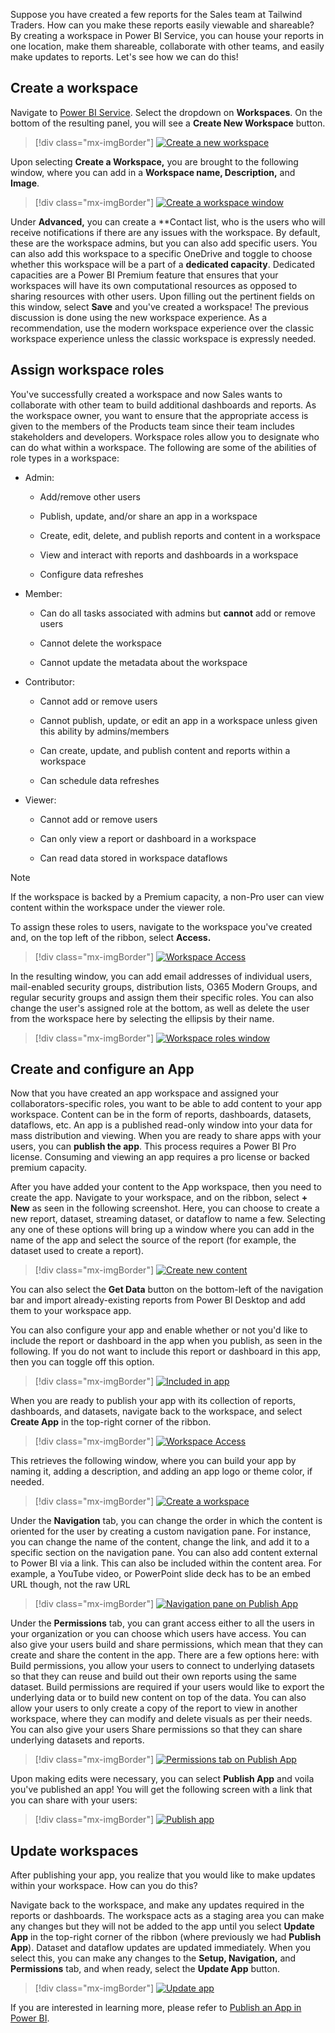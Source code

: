 Suppose you have created a few reports for the Sales team at Tailwind Traders. How can you make these reports easily viewable and shareable? By creating a workspace in Power BI Service, you can house your reports in one location, make them shareable, collaborate with other teams, and easily make updates to reports. Let's see how we can do this!

## Create a workspace 

Navigate to [Power BI Service](https://powerbi.microsoft.com/?azure-portal=true). Select the dropdown on **Workspaces**. On the bottom of the resulting panel, you will see a **Create New Workspace** button.

> [!div class="mx-imgBorder"]
> [![Create a new workspace](../media/02-create-new-app-5-ss.png)](../media/02-create-new-app-5-ss.png#lightbox)

Upon selecting **Create a Workspace,** you are brought to the following window, where you can add in a **Workspace name, Description,** and **Image**.

> [!div class="mx-imgBorder"]
> [![Create a workspace window](../media/02-create-workspace-1-ssm.png)](../media/02-create-workspace-1-ssm.png#lightbox)

Under **Advanced,** you can create a **Contact list, who is the users who will receive notifications if there are any issues with the workspace. By default, these are the workspace admins, but you can also add specific users. You can also add this workspace to a specific OneDrive and toggle to choose whether this workspace will be a part of a **dedicated capacity**. Dedicated capacities are a Power BI Premium feature that ensures that your workspaces will have its own computational resources as opposed to sharing resources with other users. Upon filling out the pertinent fields on this window, select **Save** and you've created a workspace! The previous discussion is done using the new workspace experience. As a recommendation, use the modern workspace experience over the classic workspace experience unless the classic workspace is expressly needed.

## Assign workspace roles 

You've successfully created a workspace and now Sales wants to collaborate with other team to build additional dashboards and reports. As the workspace owner, you want to ensure that the appropriate access is given to the members of the Products team since their team includes stakeholders and developers. Workspace roles allow you to designate who can do what within a workspace. The following are some of the abilities of role types in a workspace:

-   Admin:

    -   Add/remove other users

    -   Publish, update, and/or share an app in a workspace

    -   Create, edit, delete, and publish reports and content in a workspace

    -   View and interact with reports and dashboards in a workspace

    -   Configure data refreshes

-   Member:

    -   Can do all tasks associated with admins but **cannot** add or remove users

    -   Cannot delete the workspace

    -   Cannot update the metadata about the workspace

-   Contributor:

    -   Cannot add or remove users

    -   Cannot publish, update, or edit an app in a workspace unless given this ability by admins/members

    -   Can create, update, and publish content and reports within a workspace

    -   Can schedule data refreshes

-   Viewer:

    -   Cannot add or remove users

    -   Can only view a report or dashboard in a workspace

    -   Can read data stored in workspace dataflows

> [!NOTE]
> If the workspace is backed by a Premium capacity, a non-Pro user can view content within the workspace under the viewer role.

To assign these roles to users, navigate to the workspace you've created and, on the top left of the ribbon, select **Access.**

> [!div class="mx-imgBorder"]
> [![Workspace Access](../media/02-workspace-access-3-ssm.png)](../media/02-workspace-access-3-ssm.png#lightbox)

In the resulting window, you can add email addresses of individual users, mail-enabled security groups, distribution lists, O365 Modern Groups, and regular security groups and assign them their specific roles. You can also change the user's assigned role at the bottom, as well as delete the user from the workspace here by selecting the ellipsis by their name.

> [!div class="mx-imgBorder"]
> [![Workspace roles window](../media/02-workspace-app-7-ss.png)](../media/02-workspace-app-7-ss.png#lightbox)

## Create and configure an App 

Now that you have created an app workspace and assigned your collaborators-specific roles, you want to be able to add content to your app workspace. Content can be in the form of reports, dashboards, datasets, dataflows, etc. An app is a published read-only window into your data for mass distribution and viewing. When you are ready to share apps with your users, you can **publish the app**. This process requires a Power BI Pro license. Consuming and viewing an app requires a pro license or backed premium capacity.

After you have added your content to the App workspace, then you need to create the app. Navigate to your workspace, and on the ribbon, select **+ New** as seen in the following screenshot. Here, you can choose to create a new report, dataset, streaming dataset, or dataflow to name a few. Selecting any one of these options will bring up a window where you can add in the name of the app and select the source of the report (for example, the dataset used to create a report).

> [!div class="mx-imgBorder"]
> [![Create new content](../media/02-create-new-app-ss.png)](../media/02-create-new-app-ss.png#lightbox)

You can also select the **Get Data** button on the bottom-left of the navigation bar and import already-existing reports from Power BI Desktop and add them to your workspace app.

You can also configure your app and enable whether or not you'd like to include the report or dashboard in the app when you publish, as seen in the following. If you do not want to include this report or dashboard in this app, then you can toggle off this option.

> [!div class="mx-imgBorder"]
> [![Included in app](../media/02-create-workspace-window-2-ss.png)](../media/02-create-workspace-window-2-ss.png#lightbox)

When you are ready to publish your app with its collection of reports, dashboards, and datasets, navigate back to the workspace, and select **Create App** in the top-right corner of the ribbon.

> [!div class="mx-imgBorder"]
> [![Workspace Access](../media/02-update-app-10-ss.png)](../media/02-update-app-10-ss.png#lightbox)

This retrieves the following window, where you can build your app by naming it, adding a description, and adding an app logo or theme color, if needed.

> [!div class="mx-imgBorder"]
> [![Create a workspace](../media/02-workspace-access-3-ssm.png)](../media/02-workspace-access-3-ssm.png#lightbox)

Under the **Navigation** tab, you can change the order in which the content is oriented for the user by creating a custom navigation pane. For instance, you can change the name of the content, change the link, and add it to a specific section on the navigation pane. You can also add content external to Power BI via a link. This can also be included within the content area. For example, a YouTube video, or PowerPoint slide deck has to be an embed URL though, not the raw URL

> [!div class="mx-imgBorder"]
> [![Navigation pane on Publish App](../media/02-publish-app-ss.png)](../media/02-publish-app-ss.png#lightbox)

Under the **Permissions** tab, you can grant access either to all the users in your organization or you can choose which users have access. You can also give your users build and share permissions, which mean that they can create and share the content in the app. There are a few options here: with Build permissions, you allow your users to connect to underlying datasets so that they can reuse and build out their own reports using the same dataset. Build permissions are required if your users would like to export the underlying data or to build new content on top of the data. You can also allow your users to only create a copy of the report to view in another workspace, where they can modify and delete visuals as per their needs. You can also give your users Share permissions so that they can share underlying datasets and reports.

> [!div class="mx-imgBorder"]
> [![Permissions tab on Publish App](../media/02-included-app-6-ss.png)](../media/02-included-app-6-ss.png#lightbox)

Upon making edits were necessary, you can select **Publish App** and voila you've published an app! You will get the following screen with a link that you can share with your users:

> [!div class="mx-imgBorder"]
> [![Publish app](../media/02-publish-app-7-ss.png)](../media/02-publish-app-7-ss.png#lightbox)

## Update workspaces 

After publishing your app, you realize that you would like to make updates within your workspace. How can you do this?

Navigate back to the workspace, and make any updates required in the reports or dashboards. The workspace acts as a staging area you can make any changes but they will not be added to the app until you select **Update App** in the top-right corner of the ribbon (where previously we had **Publish App**). Dataset and dataflow updates are updated immediately. When you select this, you can make any changes to the **Setup, Navigation,** and **Permissions** tab, and when ready, select the **Update App** button.

> [!div class="mx-imgBorder"]
> [![Update app](../media/02-publish-app-9-ss.png)](../media/02-publish-app-9-ss.png#lightbox)

If you are interested in learning more, please refer to [Publish an App in Power BI](https://docs.microsoft.com/power-bi/collaborate-share/service-create-distribute-apps/?azure-portal=true).

